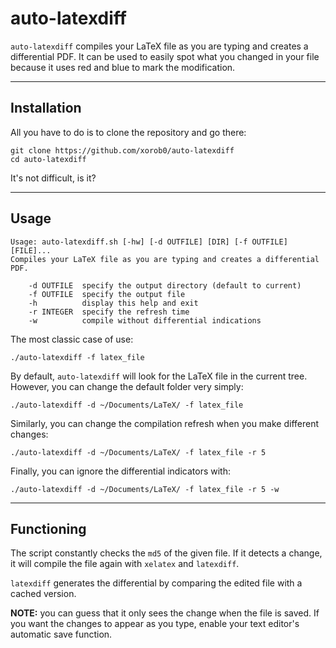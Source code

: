 # auto-latexdiff

`auto-latexdiff` compiles your LaTeX file as you are typing and creates a
differential PDF. It can be used to easily spot what you changed in your file
because it uses red and blue to mark the modification.

---

## Installation

All you have to do is to clone the repository and go there:

```
git clone https://github.com/xorob0/auto-latexdiff
cd auto-latexdiff
```

It's not difficult, is it?

---

## Usage

```
Usage: auto-latexdiff.sh [-hw] [-d OUTFILE] [DIR] [-f OUTFILE] [FILE]...
Compiles your LaTeX file as you are typing and creates a differential PDF.

    -d OUTFILE  specify the output directory (default to current)
    -f OUTFILE  specify the output file
    -h          display this help and exit
    -r INTEGER  specify the refresh time
    -w          compile without differential indications
```

The most classic case of use:

```
./auto-latexdiff -f latex_file
```

By default, `auto-latexdiff` will look for the LaTeX file in the current
tree. However, you can change the default folder very simply:

```
./auto-latexdiff -d ~/Documents/LaTeX/ -f latex_file
```

Similarly, you can change the compilation refresh when you make different
changes:

```
./auto-latexdiff -d ~/Documents/LaTeX/ -f latex_file -r 5
```

Finally, you can ignore the differential indicators with:

```
./auto-latexdiff -d ~/Documents/LaTeX/ -f latex_file -r 5 -w
```

---

## Functioning

The script constantly checks the `md5` of the given file. If it detects a
change, it will compile the file again with `xelatex` and `latexdiff`.

 `latexdiff` generates the differential by comparing the edited file
 with a cached version.

**NOTE:** you can guess that it only sees the change when the file is saved. If
you want the changes to appear as you type, enable your text editor's automatic
save function.
